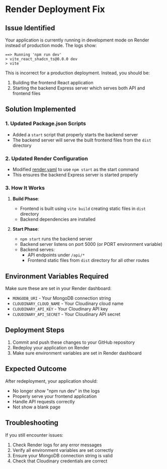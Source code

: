 # Render Deployment Fix

## Issue Identified
Your application is currently running in development mode on Render instead of production mode. The logs show:
```
==> Running 'npm run dev'
> vite_react_shadcn_ts@0.0.0 dev
> vite
```

This is incorrect for a production deployment. Instead, you should be:
1. Building the frontend React application
2. Starting the backend Express server which serves both API and frontend files

## Solution Implemented

### 1. Updated Package.json Scripts
- Added a `start` script that properly starts the backend server
- The backend server will serve the built frontend files from the `dist` directory

### 2. Updated Render Configuration
- Modified [render.yaml](file:///G:/NTRO.IO_/VM_Prime/render.yaml) to use `npm start` as the start command
- This ensures the backend Express server is started properly

### 3. How It Works
1. **Build Phase**: 
   - Frontend is built using `vite build` creating static files in `dist` directory
   - Backend dependencies are installed

2. **Start Phase**:
   - `npm start` runs the backend server
   - Backend server listens on port 5000 (or PORT environment variable)
   - Backend serves:
     - API endpoints under `/api/*`
     - Frontend static files from `dist` directory for all other routes

## Environment Variables Required
Make sure these are set in your Render dashboard:
- `MONGODB_URI` - Your MongoDB connection string
- `CLOUDINARY_CLOUD_NAME` - Your Cloudinary cloud name
- `CLOUDINARY_API_KEY` - Your Cloudinary API key
- `CLOUDINARY_API_SECRET` - Your Cloudinary API secret

## Deployment Steps
1. Commit and push these changes to your GitHub repository
2. Redeploy your application on Render
3. Make sure environment variables are set in Render dashboard

## Expected Outcome
After redeployment, your application should:
- No longer show "npm run dev" in the logs
- Properly serve your frontend application
- Handle API requests correctly
- Not show a blank page

## Troubleshooting
If you still encounter issues:
1. Check Render logs for any error messages
2. Verify all environment variables are set correctly
3. Ensure your MongoDB connection string is valid
4. Check that Cloudinary credentials are correct